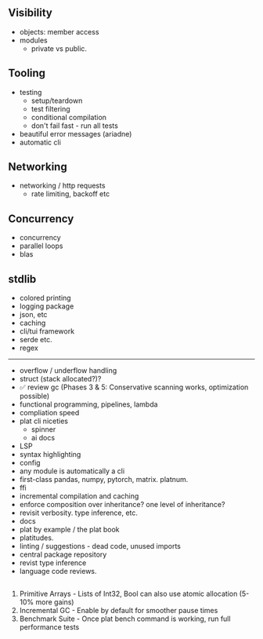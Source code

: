 
## Visibility
* objects: member access
* modules
  * private vs public. 

## Tooling
* testing
  * setup/teardown 
  * test filtering 
  * conditional compilation
  * don't fail fast - run all tests
* beautiful error messages (ariadne)
* automatic cli

## Networking
* networking / http requests
  * rate limiting, backoff etc

## Concurrency
* concurrency
* parallel loops
* blas

## stdlib
* colored printing 
* logging package
* json, etc
* caching
* cli/tui framework
* serde etc. 
* regex




---
* overflow / underflow handling
* struct (stack allocated?)?
* ✅ review gc (Phases 3 & 5: Conservative scanning works, optimization possible)
* functional programming, pipelines, lambda
* compliation speed
* plat cli niceties
  * spinner
  * ai docs
* LSP
* syntax highlighting
* config 
* any module is automatically a cli
* first-class pandas, numpy, pytorch, matrix. platnum. 
* ffi
* incremental compilation and caching 
* enforce composition over inheritance? one level of inheritance? 
* revisit verbosity. type inference, etc. 
* docs
* plat by example / the plat book
* platitudes. 
* linting / suggestions - dead code, unused imports
* central package repository
* revist type inference
* language code reviews. 

##

  1. Primitive Arrays - Lists of Int32, Bool
  can also use atomic allocation (5-10% more
  gains)
  2. Incremental GC - Enable by default for
  smoother pause times
  3. Benchmark Suite - Once plat bench command
  is working, run full performance tests
